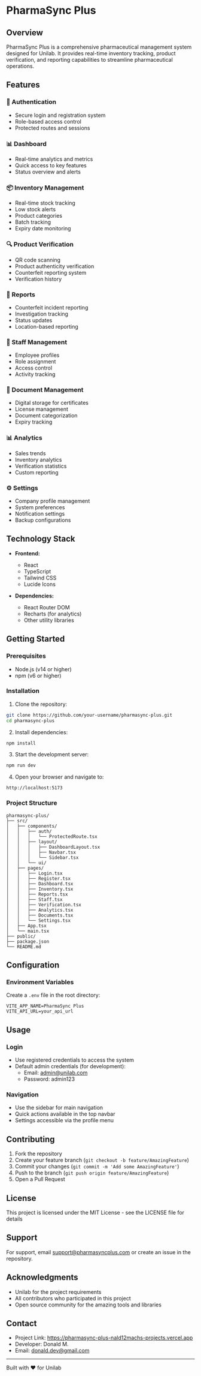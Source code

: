 # PharmaSync Plus

## Overview
PharmaSync Plus is a comprehensive pharmaceutical management system designed for Unilab. It provides real-time inventory tracking, product verification, and reporting capabilities to streamline pharmaceutical operations.

## Features

### 🔐 Authentication
- Secure login and registration system
- Role-based access control
- Protected routes and sessions

### 📊 Dashboard
- Real-time analytics and metrics
- Quick access to key features
- Status overview and alerts

### 📦 Inventory Management
- Real-time stock tracking
- Low stock alerts
- Product categories
- Batch tracking
- Expiry date monitoring

### 🔍 Product Verification
- QR code scanning
- Product authenticity verification
- Counterfeit reporting system
- Verification history

### 📝 Reports
- Counterfeit incident reporting
- Investigation tracking
- Status updates
- Location-based reporting

### 👥 Staff Management
- Employee profiles
- Role assignment
- Access control
- Activity tracking

### 📄 Document Management
- Digital storage for certificates
- License management
- Document categorization
- Expiry tracking

### 📊 Analytics
- Sales trends
- Inventory analytics
- Verification statistics
- Custom reporting

### ⚙️ Settings
- Company profile management
- System preferences
- Notification settings
- Backup configurations

## Technology Stack

- **Frontend:**
  - React
  - TypeScript
  - Tailwind CSS
  - Lucide Icons

- **Dependencies:**
  - React Router DOM
  - Recharts (for analytics)
  - Other utility libraries

## Getting Started

### Prerequisites
- Node.js (v14 or higher)
- npm (v6 or higher)

### Installation

1. Clone the repository:
```bash
git clone https://github.com/your-username/pharmasync-plus.git
cd pharmasync-plus
```

2. Install dependencies:
```bash
npm install
```

3. Start the development server:
```bash
npm run dev
```

4. Open your browser and navigate to:
```
http://localhost:5173
```

### Project Structure
```
pharmasync-plus/
├── src/
│   ├── components/
│   │   ├── auth/
│   │   │   └── ProtectedRoute.tsx
│   │   ├── layout/
│   │   │   ├── DashboardLayout.tsx
│   │   │   ├── Navbar.tsx
│   │   │   └── Sidebar.tsx
│   │   └── ui/
│   ├── pages/
│   │   ├── Login.tsx
│   │   ├── Register.tsx
│   │   ├── Dashboard.tsx
│   │   ├── Inventory.tsx
│   │   ├── Reports.tsx
│   │   ├── Staff.tsx
│   │   ├── Verification.tsx
│   │   ├── Analytics.tsx
│   │   ├── Documents.tsx
│   │   └── Settings.tsx
│   ├── App.tsx
│   └── main.tsx
├── public/
├── package.json
└── README.md
```

## Configuration

### Environment Variables
Create a `.env` file in the root directory:
```env
VITE_APP_NAME=PharmaSync Plus
VITE_API_URL=your_api_url
```

## Usage

### Login
- Use registered credentials to access the system
- Default admin credentials (for development):
  - Email: admin@unilab.com
  - Password: admin123

### Navigation
- Use the sidebar for main navigation
- Quick actions available in the top navbar
- Settings accessible via the profile menu

## Contributing

1. Fork the repository
2. Create your feature branch (`git checkout -b feature/AmazingFeature`)
3. Commit your changes (`git commit -m 'Add some AmazingFeature'`)
4. Push to the branch (`git push origin feature/AmazingFeature`)
5. Open a Pull Request

## License
This project is licensed under the MIT License - see the LICENSE file for details

## Support
For support, email support@pharmasyncplus.com or create an issue in the repository.

## Acknowledgments
- Unilab for the project requirements
- All contributors who participated in this project
- Open source community for the amazing tools and libraries

## Contact
- Project Link: https://pharmasync-plus-nald12machs-projects.vercel.app
- Developer: Donald M.
- Email: donald.dev@gmail.com

---

Built with ❤️ for Unilab
